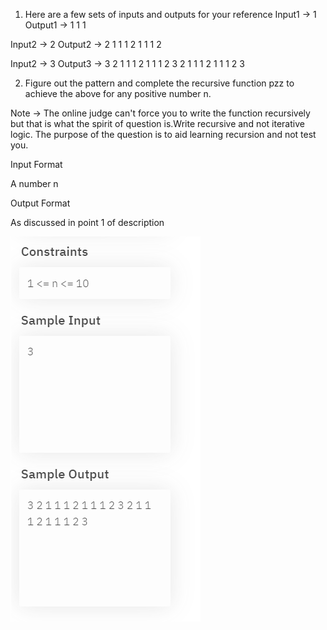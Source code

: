 1. Here are a few sets of inputs and outputs for your reference
   Input1 -> 1
   Output1 -> 1 1 1

Input2 -> 2
Output2 -> 2 1 1 1 2 1 1 1 2

Input2 -> 3
Output3 -> 3 2 1 1 1 2 1 1 1 2 3 2 1 1 1 2 1 1 1 2 3

2. Figure out the pattern and complete the recursive function pzz to achieve the above for any positive number n.

Note -> The online judge can't force you to write the function recursively but that is what the spirit of question is.Write recursive and not iterative logic. The purpose of the question is to aid learning recursion and not test you.

Input Format

A number n

Output Format

As discussed in point 1 of description

![img.png](img.png)